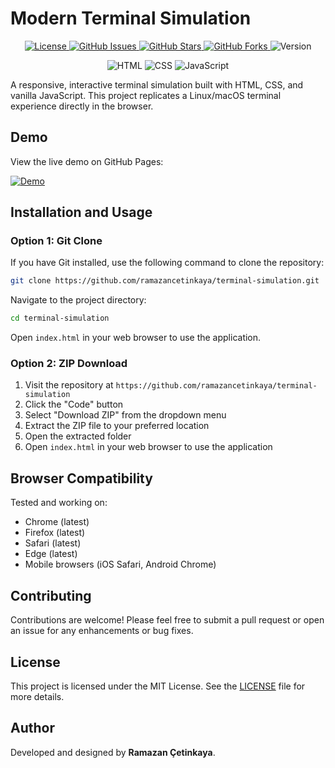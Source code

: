 # Modern Terminal Simulation

<p align="center">
  <!-- License -->
  <a href="https://github.com/ramazancetinkaya/terminal-simulation/blob/main/LICENSE">
    <img alt="License" src="https://img.shields.io/badge/license-MIT-009688.svg?style=for-the-badge">
  </a>
  <!-- Issues -->
  <a href="https://github.com/ramazancetinkaya/terminal-simulation/issues">
    <img alt="GitHub Issues" src="https://img.shields.io/github/issues/ramazancetinkaya/terminal-simulation?color=F44336&style=for-the-badge">
  </a>
  <!-- Stars -->
  <a href="https://github.com/ramazancetinkaya/terminal-simulation/stargazers">
    <img alt="GitHub Stars" src="https://img.shields.io/github/stars/ramazancetinkaya/terminal-simulation?color=FFEB3B&style=for-the-badge">
  </a>
  <!-- Forks -->
  <a href="https://github.com/ramazancetinkaya/terminal-simulation/network">
    <img alt="GitHub Forks" src="https://img.shields.io/github/forks/ramazancetinkaya/terminal-simulation?color=2196F3&style=for-the-badge">
  </a>
  <!-- Version -->
  <img alt="Version" src="https://img.shields.io/badge/version-1.0.0-673AB7.svg?style=for-the-badge">
</p>
<p align="center">
  <!-- Languages -->
  <img alt="HTML" src="https://img.shields.io/badge/HTML-5-FF5722.svg?style=for-the-badge">
  <img alt="CSS" src="https://img.shields.io/badge/CSS-3-3F51B5.svg?style=for-the-badge">
  <img alt="JavaScript" src="https://img.shields.io/badge/JavaScript-ES6-FFC107.svg?style=for-the-badge">
</p>

A responsive, interactive terminal simulation built with HTML, CSS, and vanilla JavaScript. This project replicates a Linux/macOS terminal experience directly in the browser.

## Demo

View the live demo on GitHub Pages:

[![Demo](https://img.shields.io/badge/Demo-Live_on_GitHub_Pages-blue?style=for-the-badge&logo=github&logoColor=white)](https://ramazancetinkaya.github.io/terminal-simulation/)

## Installation and Usage

### Option 1: Git Clone

If you have Git installed, use the following command to clone the repository:

```bash
git clone https://github.com/ramazancetinkaya/terminal-simulation.git
```

Navigate to the project directory:

```bash
cd terminal-simulation
```

Open `index.html` in your web browser to use the application.

### Option 2: ZIP Download

1. Visit the repository at `https://github.com/ramazancetinkaya/terminal-simulation`
2. Click the "Code" button
3. Select "Download ZIP" from the dropdown menu
4. Extract the ZIP file to your preferred location
5. Open the extracted folder
6. Open `index.html` in your web browser to use the application

## Browser Compatibility

Tested and working on:
- Chrome (latest)
- Firefox (latest)
- Safari (latest)
- Edge (latest)
- Mobile browsers (iOS Safari, Android Chrome)

## Contributing

Contributions are welcome! Please feel free to submit a pull request or open an issue for any enhancements or bug fixes.

## License

This project is licensed under the MIT License. See the [LICENSE](LICENSE) file for more details.

## Author

Developed and designed by **Ramazan Çetinkaya**.
